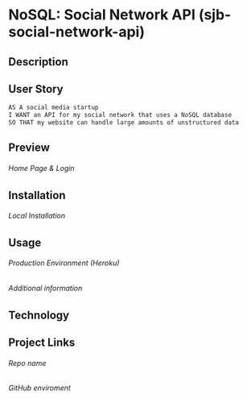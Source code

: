 # NoSQL: Social Network API (sjb-social-network-api)

## Description


## User Story

```md
AS A social media startup
I WANT an API for my social network that uses a NoSQL database
SO THAT my website can handle large amounts of unstructured data
```

## Preview

###### Home Page & Login

## Installation

###### Local Installation

## Usage

###### Production Environment (Heroku)

###### Additional information

## Technology

## Project Links

###### Repo name

###### GitHub enviroment



